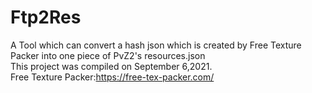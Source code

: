 # Ftp2Res
A Tool which can convert a hash json which is created by Free Texture Packer into one piece of PvZ2's resources.json  
This project was compiled on September 6,2021.  
Free Texture Packer:https://free-tex-packer.com/  
